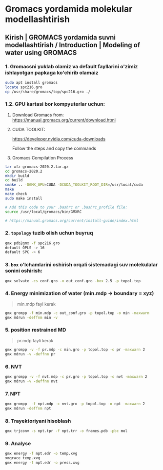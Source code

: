 # Gromacs yordamida molekular modellashtirish

## Kirish | GROMACS yordamida suvni modellashtirish / Introduction | Modeling of water using GROMACS

### 1. Gromacsni yuklab olamiz va default fayllarini o'zimiz ishlayotgan papkaga ko'chirib olamaiz

```bash
sudo apt install gromacs
locate spc216.gro
cp /usr/share/gromacs/top/spc216.gro ./
```

### 1.2. GPU kartasi bor kompyuterlar uchun:
1. Download Gromacs from: https://manual.gromacs.org/current/download.html

2. CUDA TOOLKIT:
    
    https://developer.nvidia.com/cuda-downloads

    Follow the steps and copy the commands

3. Gromacs Compilation Process

```bash
tar xfz gromacs-2020.2.tar.gz
cd gromacs-2020.2
mkdir build
cd build
cmake .. -DGMX_GPU=CUDA -DCUDA_TOOLKIT_ROOT_DIR=/usr/local/cuda
make
make check
sudo make install

# Add this code to your .bashrc or .bashrc_profile file:
source /usr/local/gromacs/bin/GMXRC

# https://manual.gromacs.org/current/install-guide/index.html
```

### 2. `topology` tuzib olish uchun buyruq
```bash 
gmx pdb2gmx -f spc216.gro
default OPLS -> 16
default SPC -> 6
```
### 3. `box` o'lchamlarini oshirish orqali sistemadagi suv molekulalar sonini oshirish:
```bash
gmx solvate -cs conf.gro -o out_conf.gro -box 2.5 -p topol.top
```

### 4. Energy minimization of water (min.mdp -> boundary = xyz)
> min.mdp fayl kerak
```bash
gmx grompp -f min.mdp -c out_conf.gro -p topol.top -o min -maxwarn
gmx mdrun -deffnm min -v
```

### 5. position restrained MD
> pr.mdp fayli kerak
```bash
gmx grompp -v -f pr.mdp -c min.gro -p topol.top -o pr -maxwarn 2
gmx mdrun -v -deffnm pr   
```
 
### 6. NVT
```bash
gmx grompp -v -f nvt.mdp -c pr.gro -p topol.top -o nvt -maxwarn 2
gmx mdrun -v -deffnm nvt
```

### 7. NPT
```bash
gmx grompp  -f npt.mdp -c nvt.gro -p topol.top -o npt -maxwarn 2 
gmx mdrun -deffnm npt
```

### 8. Trayektoriyani hisoblash
```bash
gmx trjconv -s npt.tpr -f npt.trr -o frames.pdb -pbc mol
```

### 9. Analyse
```bash
gmx energy -f npt.edr -o temp.xvg
xmgrace temp.xvg
gmx energy -f npt.edr -o press.xvg
```
